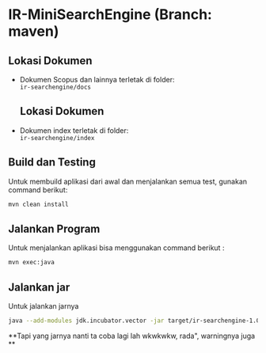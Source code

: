 # IR-MiniSearchEngine (Branch: maven)

## Lokasi Dokumen
- Dokumen Scopus dan lainnya terletak di folder:  
  `ir-searchengine/docs`

  ## Lokasi Dokumen
- Dokumen index terletak di folder:  
  `ir-searchengine/index`

## Build dan Testing
Untuk membuild aplikasi dari awal dan menjalankan semua test, gunakan command berikut:

```bash
mvn clean install
```

## Jalankan Program
Untuk menjalankan aplikasi bisa menggunakan command berikut :

```bash
mvn exec:java
```

## Jalankan jar
Untuk jalankan jarnya 
```bash
java --add-modules jdk.incubator.vector -jar target/ir-searchengine-1.0-jar-with-dependencies.jar
```

**Tapi yang jarnya nanti ta coba lagi lah wkwkwkw, rada", warningnya juga **
